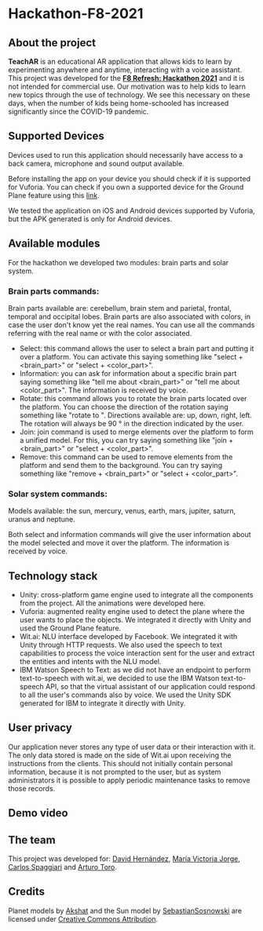 # Hackathon-F8-2021

## About the project
**TeachAR** is an educational AR application that allows kids to learn by experimenting anywhere and anytime, interacting with a voice assistant. This project was developed for the [**F8 Refresh: Hackathon 2021**](https://f82021.facebookhackathons.com/) and it is not intended for commercial use. Our motivation was to help kids to learn new topics through the use of technology. We see this necessary on these days, when the number of kids being home-schooled has increased significantly since the COVID-19 pandemic. 

## Supported Devices
Devices used to run this application should necessarily have access to a back camera, microphone and sound output available.

Before installing the app on your device you should check if it is supported for Vuforia. You can check if you own a supported device for the Ground Plane feature using this [link](https://library.vuforia.com/platform-support/vuforia-engine-recommended-devices.html).

We tested the application on iOS and Android devices supported by Vuforia, but the APK generated is only for Android devices.

## Available modules
For the hackathon we developed two modules: brain parts and solar system. 

### Brain parts commands:
Brain parts available are: cerebellum, brain stem and parietal, frontal, temporal and occipital lobes. Brain parts are also associated with colors, in case the user don't know yet the real names. You can use all the commands referring with the real name or with the color associated.

- Select: this command allows the user to select a brain part and putting it over a platform. You can activate this saying something like "select + <brain_part>" or "select + <color_part>".
- Information: you can ask for information about a specific brain part saying something like "tell me about <brain_part>" or "tell me about <color_part>". The information is received by voice.
- Rotate: this command allows you to rotate the brain parts located over the platform. You can choose the direction of the rotation saying something like "rotate to <direction>". Directions available are: up, down, right, left. The rotation will always be 90 ° in the direction indicated by the user.
- Join: join command is used to merge elements over the platform to form a unified model. For this, you can try saying something like "join + <brain_part>" or "select + <color_part>".
- Remove: this command can be used to remove elements from the platform and send them to the background. You can try saying something like "remove + <brain_part>" or "select + <color_part>".

### Solar system commands:
Models available: the sun, mercury, venus, earth, mars, jupiter, saturn, uranus and neptune.

Both select and information commands will give the user information about the model selected and move it over the platform. The information is received by voice.

## Technology stack
- Unity: cross-platform game engine used to integrate all the components from the project. All the animations were developed here.
- Vuforia: augmented reality engine used to detect the plane where the user wants to place the objects. We integrated it directly with Unity and used the Ground Plane feature.
- Wit.ai: NLU interface developed by Facebook. We integrated it with Unity through HTTP requests. We also used the speech to text capabilities to process the voice interaction sent for the user and extract the entities and intents with the NLU model.
- IBM Watson Speech to Text: as we did not have an endpoint to perform text-to-speech with wit.ai, we decided to use the IBM Watson text-to-speech API, so that the virtual assistant of our application could respond to all the user's commands also by voice. We used the Unity SDK generated for IBM to integrate it directly with Unity.

## User privacy
Our application never stores any type of user data or their interaction with it. The only data stored is made on the side of Wit.ai upon receiving the instructions from the clients. This should not initially contain personal information, because it is not prompted to the user, but as system administrators it is possible to apply periodic maintenance tasks to remove those records.

## Demo video

## The team
This project was developed for: [David Hernández](https://www.linkedin.com/in/david-hernandez-3a5592a1/), [María Victoria Jorge](https://www.linkedin.com/in/maria-victoria-jorge), [Carlos Spaggiari](https://www.linkedin.com/in/carlos-spaggiari-52b6988b/) and [Arturo Toro](https://www.linkedin.com/in/arturot1212/).

## Credits
Planet models by [Akshat](https://sketchfab.com/shooter24994) and the Sun model by [SebastianSosnowski](https://sketchfab.com/SebastianSosnowski) are licensed under [Creative Commons Attribution](http://creativecommons.org/licenses/by/4.0/).
